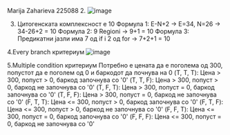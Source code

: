 Marija Zaharieva 225088
2. ![image](https://github.com/marijazaharieva/SI_2024_lab2_225088/assets/116587199/a9cfa895-03a5-4026-afdf-e01badce1b13)

3. Цитогенската комплексност е 10
      Формула 1: E-N+2 -> E=34, N=26 -> 34-26+2 = 10
      Формула 2: 9 Regioni -> 9+1 = 10
      Формула 3: Предикатни јазли има 7 од if i 2 од for -> 7+2+1 = 10
   
4.Every branch критериум
![image](https://github.com/marijazaharieva/SI_2024_lab2_225088/assets/116587199/ece3b513-cac4-41fa-a363-6e301bb23e93)

5.Multiple condition критериум
   Потребно е цената да е поголема од 300, попустот да е поголем од 0 и баркодот да почнува на 0 
(T, T, T): Цена > 300, попуст > 0, баркод започнува со '0'
(T, T, F): Цена > 300, попуст > 0, баркод не започнува со '0'
(T, F, T): Цена > 300, попуст = 0, баркод започнува со '0'
(T, F, F): Цена > 300, попуст = 0, баркод не започнува со '0'
(F, T, T): Цена <= 300, попуст > 0, баркод започнува со '0'
(F, T, F): Цена <= 300, попуст > 0, баркод не започнува со '0'
(F, F, T): Цена <= 300, попуст = 0, баркод започнува со '0'
(F, F, F): Цена <= 300, попуст = 0, баркод не започнува со '0'
